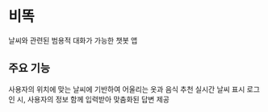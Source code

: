 # 비똑

날씨와 관련된 범용적 대화가 가능한 챗봇 앱


## 주요 기능

사용자의 위치에 맞는 날씨에 기반하여 어울리는 옷과 음식 추천
실시간 날씨 표시
로그인 시, 사용자의 정보 함께 입력받아 맞춤화된 답변 제공
